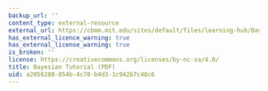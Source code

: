 ```yaml
---
backup_url: ''
content_type: external-resource
external_url: https://cbmm.mit.edu/sites/default/files/learning-hub/Bayesian_Tutorial.pdf
has_external_licence_warning: true
has_external_license_warning: true
is_broken: ''
license: https://creativecommons.org/licenses/by-nc-sa/4.0/
title: Bayesian Tutorial (PDF)
uid: a2056288-854b-4c78-b4d3-1c942b7c48c6
---
```


